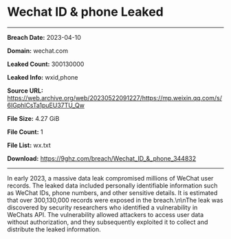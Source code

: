 # Wechat ID & phone Leaked

------------
**Breach Date:** 2023-04-10

**Domain:** wechat.com

**Leaked Count:** 300130000

**Leaked Info:** wxid,phone

**Source URL:** https://web.archive.org/web/20230522091227/https://mp.weixin.qq.com/s/6IGphlCsTa1puEU37TU_Qw

**File Size:** 4.27 GiB

**File Count:** 1

**File List:** wx.txt

**Download:** https://9ghz.com/breach/Wechat_ID_&_phone_344832

------------
In early 2023, a massive data leak compromised millions of WeChat user records. The leaked data included personally identifiable information such as WeChat IDs, phone numbers, and other sensitive details. It is estimated that over 300,130,000 records were exposed in the breach.\n\nThe leak was discovered by security researchers who identified a vulnerability in WeChats API. The vulnerability allowed attackers to access user data without authorization, and they subsequently exploited it to collect and distribute the leaked information.
